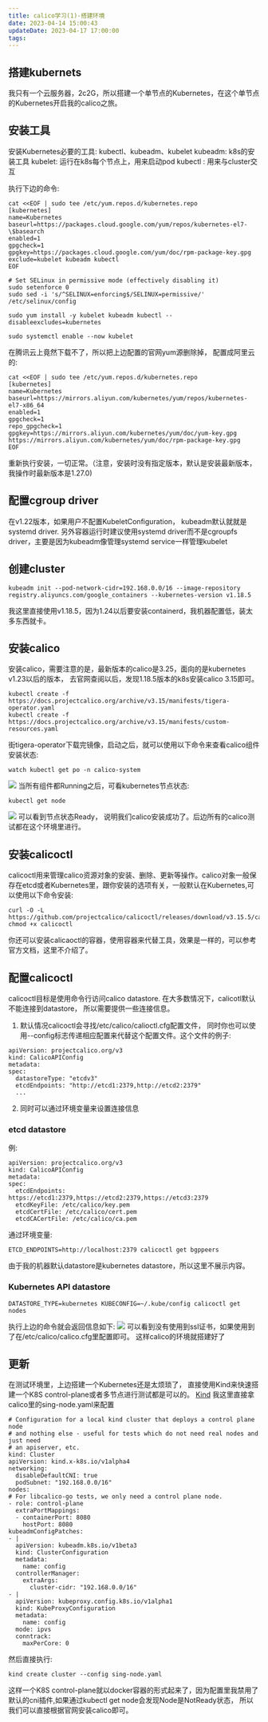 ```yaml
---
title: calico学习(1)-搭建环境
date: 2023-04-14 15:00:43
updateDate: 2023-04-17 17:00:00
tags:
---
```


## 搭建kubernets
我只有一个云服务器，2c2G，所以搭建一个单节点的Kubernetes，在这个单节点的Kubernetes开启我的calico之旅。
## 安装工具
安装Kubernetes必要的工具: kubectl、kubeadm、kubelet
kubeadm: k8s的安装工具
kubelet: 运行在k8s每个节点上，用来启动pod
kubectl : 用来与cluster交互

执行下边的命令:

```
cat <<EOF | sudo tee /etc/yum.repos.d/kubernetes.repo
[kubernetes]
name=Kubernetes
baseurl=https://packages.cloud.google.com/yum/repos/kubernetes-el7-\$basearch
enabled=1
gpgcheck=1
gpgkey=https://packages.cloud.google.com/yum/doc/rpm-package-key.gpg
exclude=kubelet kubeadm kubectl
EOF

# Set SELinux in permissive mode (effectively disabling it)
sudo setenforce 0
sudo sed -i 's/^SELINUX=enforcing$/SELINUX=permissive/' /etc/selinux/config

sudo yum install -y kubelet kubeadm kubectl --disableexcludes=kubernetes

sudo systemctl enable --now kubelet
```
在腾讯云上竟然下载不了，所以把上边配置的官网yum源删除掉， 配置成阿里云的:
```
cat <<EOF | sudo tee /etc/yum.repos.d/kubernetes.repo
[kubernetes]
name=Kubernetes
baseurl=https://mirrors.aliyun.com/kubernetes/yum/repos/kubernetes-el7-x86_64
enabled=1
gpgcheck=1
repo_gpgcheck=1
gpgkey=https://mirrors.aliyun.com/kubernetes/yum/doc/yum-key.gpg https://mirrors.aliyun.com/kubernetes/yum/doc/rpm-package-key.gpg
EOF

```
重新执行安装，一切正常。（注意，安装时没有指定版本，默认是安装最新版本，我操作时最新版本是1.27.0)
## 配置cgroup driver
在v1.22版本，如果用户不配置KubeletConfiguration， kubeadm默认就就是systemd driver.
另外容器运行时建议使用systemd driver而不是cgroupfs driver，主要是因为kubeadm像管理systemd service一样管理kubelet
## 创建cluster
 ```
 kubeadm init --pod-network-cidr=192.168.0.0/16 --image-repository registry.aliyuncs.com/google_containers --kubernetes-version v1.18.5
 ```
 我这里直接使用v1.18.5，因为1.24以后要安装containerd，我机器配置低，装太多东西就卡。
 
 ## 安装calico
 安装calico，需要注意的是，最新版本的calico是3.25，面向的是kubernetes v1.23以后的版本， 去官网查阅以后，发现1.18.5版本的k8s安装calico 3.15即可。
 ```
 kubectl create -f https://docs.projectcalico.org/archive/v3.15/manifests/tigera-operator.yaml
kubectl create -f https://docs.projectcalico.org/archive/v3.15/manifests/custom-resources.yaml

 ```
 街tigera-operator下载完镜像，启动之后，就可以使用以下命令来查看calico组件安装状态:
 ```
 watch kubectl get po -n calico-system
 ```
 ![](/images/16814384249497.jpg)
当所有组件都Running之后，可看kubernetes节点状态:
```
kubectl get node
```
![](/images/16814384614003.jpg)
可以看到节点状态Ready， 说明我们calico安装成功了。后边所有的calico测试都在这个环境里进行。

## 安装calicoctl
calicoctl用来管理calico资源对象的安装、删除、更新等操作。calico对象一般保存在etcd或者Kubernetes里，跟你安装的选项有关，一般默认在Kubernetes,可以使用以下命令安装:
```
curl -O -L  https://github.com/projectcalico/calicoctl/releases/download/v3.15.5/calicoctl
chmod +x calicoctl
```
你还可以安装calicaoctl的容器，使用容器来代替工具，效果是一样的，可以参考官方文档，这里不介绍了。

## 配置calicoctl
calicoctl目标是使用命令行访问calico datastore. 在大多数情况下，calicotl默认不能连接到datastore， 所以需要提供一些连接信息。
1. 默认情况calicoctl会寻找/etc/calico/calioctl.cfg配置文件， 同时你也可以使用--config标志传递相应配置来代替这个配置文件。这个文件的例子:
```
apiVersion: projectcalico.org/v3
kind: CalicoAPIConfig
metadata:
spec:
  datastoreType: "etcdv3"
  etcdEndpoints: "http://etcd1:2379,http://etcd2:2379"
  ...

```
2. 同时可以通过环境变量来设置连接信息
### etcd datastore
例:
```
apiVersion: projectcalico.org/v3
kind: CalicoAPIConfig
metadata:
spec:
  etcdEndpoints: https://etcd1:2379,https://etcd2:2379,https://etcd3:2379
  etcdKeyFile: /etc/calico/key.pem
  etcdCertFile: /etc/calico/cert.pem
  etcdCACertFile: /etc/calico/ca.pem

```
通过环境变量:
```
ETCD_ENDPOINTS=http://localhost:2379 calicoctl get bgppeers
```
由于我的机器默认datastore是kubernetes datastore，所以这里不展示内容。
### Kubernetes API datastore
```
DATASTORE_TYPE=kubernetes KUBECONFIG=~/.kube/config calicoctl get nodes
```
执行上边的命令就会返回信息如下:
![](/images/16814555314472.jpg)
可以看到没有使用到ssl证书，如果使用到了在/etc/calico/calico.cfg里配置即可。
这样calico的环境就搭建好了

## 更新
在测试环境里，上边搭建一个Kubernetes还是太烦琐了， 直接使用Kind来快速搭建一个K8S control-plane或者多节点进行测试都是可以的。
[Kind](https://kind.sigs.k8s.io/docs/user/quick-start/#installation)
我这里直接拿calico里的sing-node.yaml来配置
```
# Configuration for a local kind cluster that deploys a control plane node
# and nothing else - useful for tests which do not need real nodes and just need
# an apiserver, etc.
kind: Cluster
apiVersion: kind.x-k8s.io/v1alpha4
networking:
  disableDefaultCNI: true
  podSubnet: "192.168.0.0/16"
nodes:
# For libcalico-go tests, we only need a control plane node.
- role: control-plane
  extraPortMappings:
  - containerPort: 8080
    hostPort: 8080
kubeadmConfigPatches:
- |
  apiVersion: kubeadm.k8s.io/v1beta3
  kind: ClusterConfiguration
  metadata:
    name: config
  controllerManager:
    extraArgs:
      cluster-cidr: "192.168.0.0/16"
- |
  apiVersion: kubeproxy.config.k8s.io/v1alpha1
  kind: KubeProxyConfiguration
  metadata:
    name: config
  mode: ipvs
  conntrack:
    maxPerCore: 0

```

然后直接执行:
```
kind create cluster --config sing-node.yaml
```
这样一个K8S control-plane就以docker容器的形式起来了，因为配置里我禁用了默认的cni插件,如果通过kubectl get node会发现Node是NotReady状态， 所以我们可以直接根据官网安装calico即可。